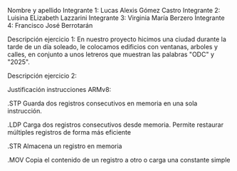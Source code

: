 Nombre y apellido
Integrante 1: Lucas Alexis Gómez Castro
Integrante 2: Luisina ELizabeth Lazzarini
Integrante 3: Virginia María Berzero
Integrante 4: Francisco José Berrotarán


Descripción ejercicio 1: 
En nuestro proyecto hicimos una ciudad durante la tarde de un día soleado, le colocamos edificios con ventanas, arboles y calles, en conjunto a unos letreros que muestran las palabras "ODC" y "2025". 


Descripción ejercicio 2:


Justificación instrucciones ARMv8:

.STP	Guarda dos registros consecutivos en memoria en una sola instrucción. 

.LDP	Carga dos registros consecutivos desde memoria.	Permite restaurar múltiples registros de forma más eficiente

.STR	Almacena un registro en memoria	

.MOV	Copia el contenido de un registro a otro o carga una constante simple
